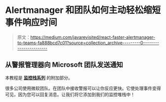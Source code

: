 # Alertmanager 和团队如何主动轻松缩短事件响应时间

> 原文：<https://medium.com/javarevisited/react-faster-alertmanager-to-teams-fa888bcd7c01?source=collection_archive---------0----------------------->

## 从警报管理器向 Microsoft 团队发送通知

本教程是 [**监控栈系列**](https://verbosemode.dev/list/monitoring-stack-with-prometheus-grafana-and-docker-3e6e4b94523c) 的附加部分。

很多公司使用微软团队。在团队中接收警报可以让你反应更快。它使处理事件变得可见，因为您可以回复消息。让我们将它添加到我们的监控堆栈中！